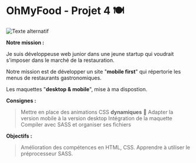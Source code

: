 # OhMyFood - Projet 4 :plate_with_cutlery:
![Texte alternatif](/images/logo/ohmyfood-readme.jpg "restaurant")



**Notre mission :** 

Je suis développeuse web junior dans une jeune startup qui voudrait s'imposer dans le marché de la restauration. 

Notre mission est de développer un site "**mobile first**" qui répertorie les menus de restaurants gastronomiques.

Les maquettes "**desktop & mobile**", mise à ma dispostion. 


**Consignes :**

> Mettre en place des animations CSS **dynamiques** :rocket:
> Adapter la version mobile à la version desktop
> Intégration de la maquette
> Compiler avec SASS et organiser ses fichiers


**Objectifs :**

> Amélioration des compétences en HTML, CSS.
> Apprendre à utiliser le préprocesseur SASS.






